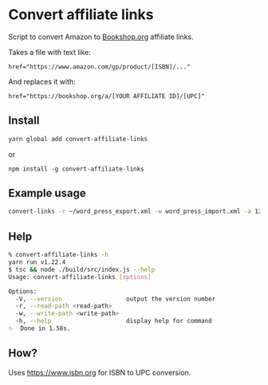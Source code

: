 # Convert affiliate links

Script to convert Amazon to [Bookshop.org](https://bookshop.org/) affiliate links.

Takes a file with text like:

```
href="https://www.amazon.com/gp/product/[ISBN]/..."
```

And replaces it with:

```
href="https://bookshop.org/a/[YOUR AFFILIATE ID]/[UPC]"
```

## Install

```bash
yarn global add convert-affiliate-links
```

or

```
npm install -g convert-affiliate-links
```

## Example usage

```bash
convert-links -r ~/word_press_export.xml -w word_press_import.xml -a 12345
```

## Help

```bash
% convert-affiliate-links -h
yarn run v1.22.4
$ tsc && node ./build/src/index.js --help
Usage: convert-affiliate-links [options]

Options:
  -V, --version                  output the version number
  -r, --read-path <read-path>
  -w, --write-path <write-path>
  -h, --help                     display help for command
✨  Done in 1.58s.
```

## How?

Uses https://www.isbn.org for ISBN to UPC conversion.
